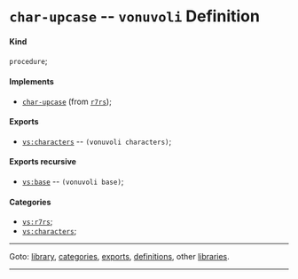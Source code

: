 

<a id='definition__vonuvoli__char-upcase'></a>

# `char-upcase` -- `vonuvoli` Definition


<a id='definition__vonuvoli__char-upcase__kind'></a>

#### Kind

`procedure`;


<a id='definition__vonuvoli__char-upcase__implements'></a>

#### Implements

 * [`char-upcase`](../../r7rs/definitions/char-upcase.md#definition__r7rs__char-upcase) (from [`r7rs`](../../r7rs/_index.md#library__r7rs));


<a id='definition__vonuvoli__char-upcase__exports'></a>

#### Exports

 * [`vs:characters`](../../vonuvoli/exports/vs_3a_characters.md#export__vonuvoli__vs_3a_characters) -- `(vonuvoli characters)`;


<a id='definition__vonuvoli__char-upcase__exports-recursive'></a>

#### Exports recursive

 * [`vs:base`](../../vonuvoli/exports/vs_3a_base.md#export__vonuvoli__vs_3a_base) -- `(vonuvoli base)`;


<a id='definition__vonuvoli__char-upcase__categories'></a>

#### Categories

 * [`vs:r7rs`](../../vonuvoli/categories/vs_3a_r7rs.md#category__vonuvoli__vs_3a_r7rs);
 * [`vs:characters`](../../vonuvoli/categories/vs_3a_characters.md#category__vonuvoli__vs_3a_characters);

----

Goto: [library](../../vonuvoli/_index.md#library__vonuvoli), [categories](../../vonuvoli/categories/_index.md#toc__vonuvoli__categories), [exports](../../vonuvoli/exports/_index.md#toc__vonuvoli__exports), [definitions](../../vonuvoli/definitions/_index.md#toc__vonuvoli__definitions), other [libraries](../../_libraries.md#toc__libraries).

----

